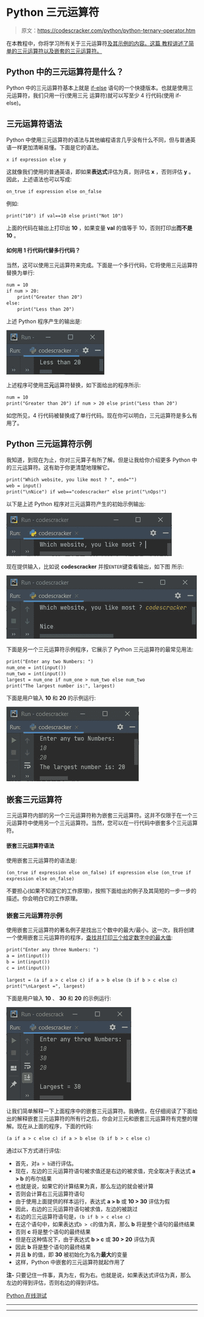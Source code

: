 # Python 三元运算符

> 原文：<https://codescracker.com/python/python-ternary-operator.htm>

在本教程中，你将学习所有关于三元运算符[及其示例的内容。这篇 教程讲述了简单的三元运算符以及嵌套的三元运算符。](/python/python-operators.htm)

## Python 中的三元运算符是什么？

Python 中的三元运算符基本上就是 [if-else](/python/python-if-else-elif-statements.htm) 语句的一个快捷版本。也就是使用三元运算符，我们只用一行(使用三元 运算符)就可以写至少 4 行代码(使用 if-else)。

## 三元运算符语法

Python 中使用三元运算符的语法与其他编程语言几乎没有什么不同，但与普通英语一样更加清晰易懂。下面是它的语法。

```
x if expression else y
```

这就像我们使用的普通英语，即如果**表达式**评估为真，则评估 **x** ，否则评估 **y** 。因此，上述语法也可以写成:

```
on_true if expression else on_false
```

例如:

```
print("10") if val==10 else print("Not 10")
```

上面的代码在输出上打印出 **10** ，如果变量 **val** 的值等于 10，否则打印出**而不是 10** 。

#### 如何用 1 行代码代替多行代码？

当然，这可以使用三元运算符来完成。下面是一个多行代码，它将使用三元运算符替换为单行:

```
num = 10
if num > 20:
    print("Greater than 20")
else:
    print("Less than 20")
```

上述 Python 程序产生的输出是:

![python ternary operator](img/135f266dc251b52f3c30e49125967235.png)

上述程序可使用**三元**运算符替换，如下面给出的程序所示:

```
num = 10
print("Greater than 20") if num > 20 else print("Less than 20")
```

如您所见，4 行代码被替换成了单行代码。现在你可以明白，三元运算符是多么有用了。

## Python 三元运算符示例

我知道，到现在为止，你对三元算子有所了解。但是让我给你介绍更多 Python 中的三元运算符。这有助于你更清楚地理解它。

```
print("Which website, you like most ? ", end="")
web = input()
print("\nNice") if web=="codescracker" else print("\nOps!")
```

以下是上述 Python 程序对三元运算符产生的初始示例输出:

![python ternary operator example](img/6948775601f19b7a09ec516f7a25d20b.png)

现在提供输入，比如说 **codescracker** 并按`ENTER`键查看输出，如下图 所示:

![ternary operator in python](img/85d042ee8e1425c565bd583f344a3bc8.png)

下面是另一个三元运算符示例程序，它展示了 Python 三元运算符的最常见用法:

```
print("Enter any two Numbers: ")
num_one = int(input())
num_two = int(input())
largest = num_one if num_one > num_two else num_two
print("The largest number is:", largest)
```

下面是用户输入 **10** 和 **20** 的示例运行:

![ternary operator program python](img/e4a19a18d9518553035df3f497c8c5f6.png)

## 嵌套三元运算符

三元运算符内部的另一个三元运算符称为嵌套三元运算符。这并不仅限于在一个三元运算符中使用另一个三元运算符。当然，您可以在一行代码中嵌套多个三元运算符。

#### 嵌套三元运算符语法

使用嵌套三元运算符的语法是:

```
(on_true if expression else on_false) if expression else (on_true if expression else on_false)
```

不要担心(如果不知道它的工作原理)，按照下面给出的例子及其简短的一步一步的描述。你会明白它的工作原理。

### 嵌套三元运算符示例

使用嵌套三元运算符的著名例子是找出三个数中的最大/最小。这一次，我将创建一个使用嵌套三元运算符的程序，[查找并打印三个给定数字中的最大值](/python/program/python-program-find-largest-of-three-numbers.htm):

```
print("Enter any three Numbers: ")
a = int(input())
b = int(input())
c = int(input())

largest = (a if a > c else c) if a > b else (b if b > c else c)
print("\nLargest =", largest)
```

下面是用户输入 **10** 、 **30** 和 **20** 的示例运行:

![python nested ternary operator](img/3a98fd0f2c4d2b11a04e5f84c8ab1757.png)

让我们简单解释一下上面程序中的嵌套三元运算符。我确信，在仔细阅读了下面给出的解释嵌套三元运算符的所有行之后，你会对三元和嵌套三元运算符有完整的理解。现在从上面的程序，下面的代码:

```
(a if a > c else c) if a > b else (b if b > c else c)
```

通过以下方式进行评估:

*   首先，对`a > b`进行评估。
*   现在，左边的三元运算符语句被求值还是右边的被求值，完全取决于表达式 **a > b** 的布尔结果
*   也就是说，如果它的计算结果为真，那么左边的就会被计算
*   否则会计算右三元运算符语句
*   由于使用上面提供的样本运行，表达式 **a > b** 或 **10 > 30** 评估为假
*   因此，右边的三元运算符语句被求值，左边的被跳过
*   右边的三元运算符语句是，`(b if b > c else c)`
*   在这个语句中，如果表达式`b > c`的值为真，那么 **b** 将是整个语句的最终结果
*   否则 **c** 将是整个语句的最终结果
*   但是在这种情况下，由于表达式 **b > c** 或 **30 > 20** 评估为真
*   因此 **b** 将是整个语句的最终结果
*   并且 **b** 的值，即 **30** 被初始化为名为**最大**的变量
*   这样，Python 中嵌套的三元运算符就起作用了

**注-** 只要记住一件事，真为左，假为右。也就是说，如果表达式评估为真，那么 左边的得到评估，否则右边的得到评估。

[Python 在线测试](/exam/showtest.php?subid=10)

* * *

* * *